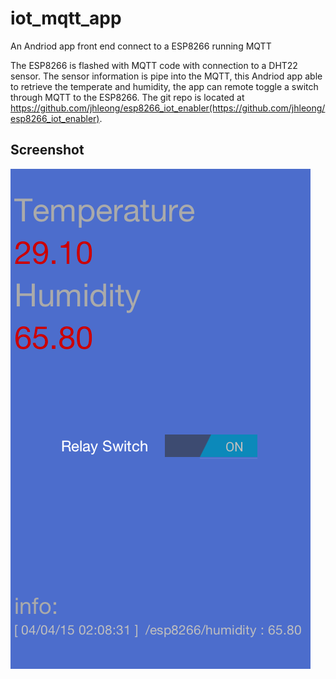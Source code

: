 # iot_mqtt_app
An Andriod app front end connect to a ESP8266 running MQTT

The ESP8266 is flashed with MQTT code with connection to a DHT22 sensor. The sensor information is pipe into the MQTT, this Andriod app able to retrieve the temperate and humidity, the app can remote toggle a switch through MQTT to the ESP8266. The git repo is located at https://github.com/jhleong/esp8266_iot_enabler(https://github.com/jhleong/esp8266_iot_enabler).

## Screenshot
![Screenshot](https://github.com/jhleong/iot_mqtt_app/blob/master/iot_screenshot.png)
